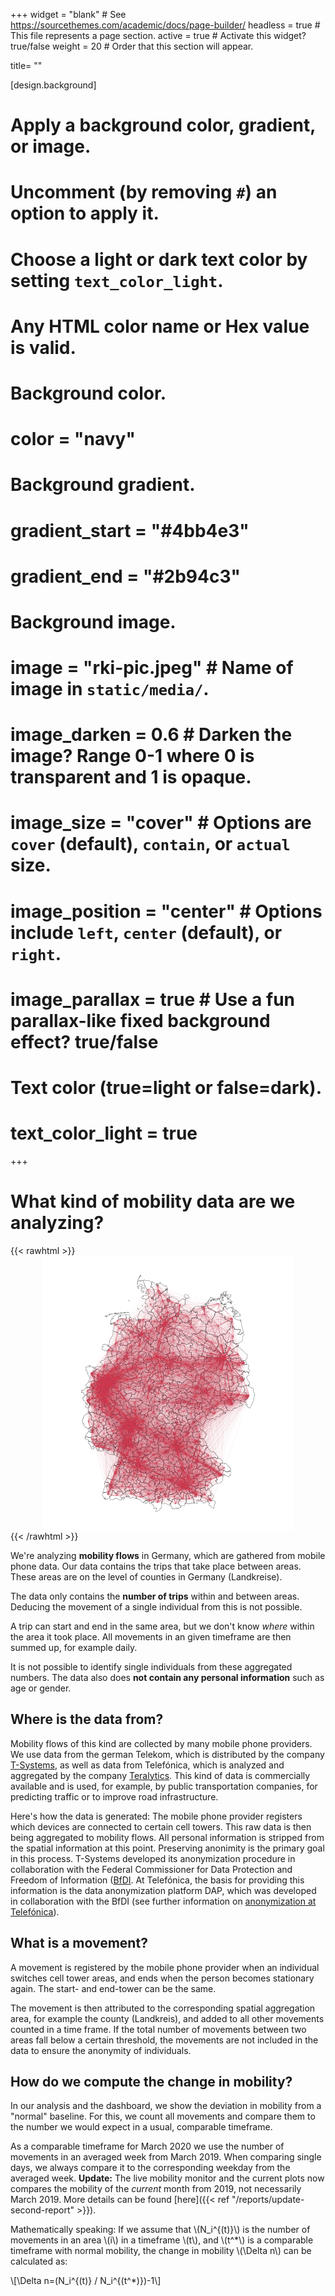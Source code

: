 +++
widget = "blank"  # See https://sourcethemes.com/academic/docs/page-builder/
headless = true  # This file represents a page section.
active = true  # Activate this widget? true/false
weight = 20  # Order that this section will appear.

title= ""

[design.background]
  # Apply a background color, gradient, or image.
  #   Uncomment (by removing `#`) an option to apply it.
  #   Choose a light or dark text color by setting `text_color_light`.
  #   Any HTML color name or Hex value is valid.

  # Background color.
  # color = "navy"

  # Background gradient.
  # gradient_start = "#4bb4e3"
  # gradient_end = "#2b94c3"

  # Background image.
  # image = "rki-pic.jpeg"  # Name of image in `static/media/`.
  # image_darken = 0.6  # Darken the image? Range 0-1 where 0 is transparent and 1 is opaque.
  # image_size = "cover"  #  Options are `cover` (default), `contain`, or `actual` size.
  # image_position = "center"  # Options include `left`, `center` (default), or `right`.
  # image_parallax = true  # Use a fun parallax-like fixed background effect? true/false

  # Text color (true=light or false=dark).
  # text_color_light = true

+++

# What kind of mobility data are we analyzing?

{{< rawhtml >}}
<img class="special-img-class" style="width:400px; display:block; margin-left:auto; margin-right:auto;" src="network_teralytics.png" />
{{< /rawhtml >}}

We're analyzing **mobility flows** in Germany, which are gathered from mobile phone data. Our data contains the trips that take place between areas. These areas are on the level of counties in Germany (Landkreise).

The data only contains the **number of trips** within and between areas. Deducing the movement of a single individual from this is not possible.

A trip can start and end in the same area, but we don't know _where_ within the area it took place. All movements in an given timeframe are then summed up, for example daily.

It is not possible to identify single individuals from these aggregated numbers. The data also does **not contain any personal information** such as age or gender.

## Where is the data from?

Mobility flows of this kind are collected by many mobile phone providers. We use data from the german Telekom, which is distributed by the company [T-Systems](https://www.t-systems.com/en/en), as well as data from Telefónica, which is analyzed and aggregated by the company [Teralytics](https://www.teralytics.net/). This kind of data is commercially available and is used, for example, by public transportation companies, for predicting traffic or to improve road infrastructure.

Here's how the data is generated: The mobile phone provider registers which devices are connected to certain cell towers. This raw data is then being aggregated to mobility flows. All personal information is stripped from the spatial information at this point. Preserving anonimity is the primary goal in this process. T-Systems developed its anonymization procedure in collaboration with the Federal Commissioner for Data Protection and Freedom of Information ([BfDI](https://www.bfdi.bund.de/EN/Home/home_node.html). At Telefónica, the basis for providing this information is the data anonymization platform DAP, which was developed in collaboration with the BfDI (see further information on [anonymization at Telefónica](https://www.telefonica.de/dap.html)).

## What is a movement?

A movement is registered by the mobile phone provider when an individual switches cell tower areas, and ends when the person becomes stationary again. The start- and end-tower can be the same.

The movement is then attributed to the corresponding spatial aggregation area, for example the county (Landkreis), and added to all other movements counted in a time frame. If the total number of movements between two areas fall below a certain threshold, the movements are not included in the data to ensure the anonymity of individuals.

## How do we compute the change in mobility?

In our analysis and the dashboard, we show the deviation in mobility from a "normal" baseline. For this, we count all movements and compare them to the number we would expect in a usual, comparable timeframe.

As a comparable timeframe for March 2020 we use the number of movements in an averaged week from March 2019. When comparing single days, we always compare it to the corresponding weekday from the averaged week. **Update:** The live mobility monitor and the current plots now compares the mobility of the _current_ month from 2019, not necessarily March 2019. More details can be found [here]({{< ref "/reports/update-second-report" >}}).

Mathematically speaking: If we assume that \\(N_i^{(t)}\\) is the number of movements in an area \\(i\\) in a timeframe \\(t\\), and \\(t^\*\\) is a comparable timeframe with normal mobility, the change in mobility \\(\Delta n\\) can be calculated as:

\\[\Delta n=(N_i^{(t)} / N_i^{(t^\*)})-1\\]
